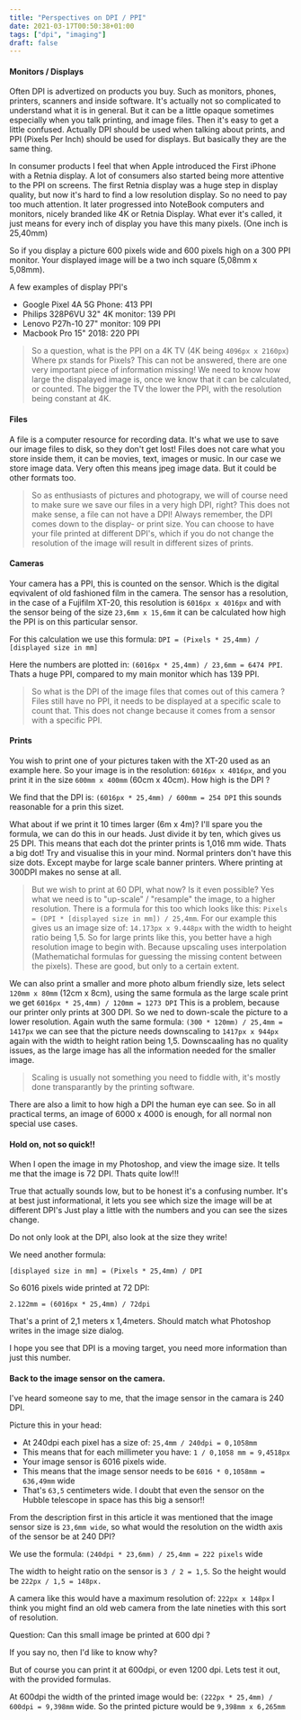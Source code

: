 ```yaml
---
title: "Perspectives on DPI / PPI"
date: 2021-03-17T00:50:38+01:00
tags: ["dpi", "imaging"]
draft: false
---
```

#### Monitors / Displays

Often DPI is advertized on products you buy. Such as monitors, phones, printers, scanners and inside software. It's actually not so complicated to understand what it is in general. But it can be a little opaque sometimes especially when you talk printing, and image files. Then it's easy to get a little confused. Actually DPI should be used when talking about prints, and PPI (Pixels Per Inch) should be used for displays. But basically they are the same thing.

In consumer products I feel that when Apple introduced the First iPhone with a Retnia display. A lot of consumers also started being more attentive to the PPI on screens. The first Retnia display was a huge step in display quality, but now it's hard to find a low resolution display. So no need to pay too much attention. It later progressed into NoteBook computers and monitors, nicely branded like 4K or Retnia Display. What ever it's called, it just means for every inch of display you have this many pixels. (One inch is 25,40mm)

So if you display a picture 600 pixels wide and 600 pixels high on a 300 PPI monitor. Your displayed image will be a two inch square (5,08mm x 5,08mm). 

A few examples of display PPI's
- Google Pixel 4A 5G Phone: 413 PPI
- Philips 328P6VU 32" 4K monitor: 139 PPI
- Lenovo P27h-10 27" monitor: 109 PPI
- Macbook Pro 15" 2018: 220 PPI

>So a question, what is the PPI on a 4K TV (4K being `4096px x 2160px`) Where px stands for Pixels? This can not be answered, there are one very important piece of information missing! We need to know how large the dispalayed image is, once we know that it can be calculated, or counted. The bigger the TV the lower the PPI, with the resolution being constant at 4K.

#### Files

A file is a computer resource for recording data. It's what we use to save our image files to disk, so they don't get lost! Files does not care what you store inside them, it can be movies, text, images or music. In our case we store image data. Very often this means jpeg image data. But it could be other formats too.

>So as enthusiasts of pictures and photograpy, we will of course need to make sure we save our files in a very high DPI, right? This does not make sense, a file can not have a DPI! Always remember, the DPI comes down to the display- or print size. You can choose to have your file printed at different DPI's, which if you do not change the resolution of the image will result in different sizes of prints. 

#### Cameras

Your camera has a PPI, this is counted on the sensor. Which is the digital eqvivalent of old fashioned film in the camera. The sensor has a resolution, in the case of a Fujifilm XT-20, this resolution is `6016px x 4016px` and with the sensor being of the size `23,6mm x 15,6mm` it can be calculated how high the PPI is on this particular sensor.

For this calculation we use this formula: `DPI = (Pixels * 25,4mm) / [displayed size in mm]`

Here the numbers are plotted in: `(6016px * 25,4mm) / 23,6mm = 6474 PPI`. Thats a huge PPI, compared to my main monitor which has 139 PPI.

>So what is the DPI of the image files that comes out of this camera ? Files still have no PPI, it needs to be displayed at a specific scale to count that. This does not change because it comes from a sensor with a specific PPI.

#### Prints

You wish to print one of your pictures taken with the XT-20 used as an example here. So your image is in the resolution: `6016px x 4016px`, and you print it in the size `600mm x 400mm` (60cm x 40cm). How high is the DPI ?

We find that the DPI is: `(6016px * 25,4mm) / 600mm = 254 DPI` this sounds reasonable for a prin this sizet.

What about if we print it 10 times larger (6m x 4m)? I'll spare you the formula, we can do this in our heads. Just divide it by ten, which gives us 25 DPI. This means that each dot the printer prints is 1,016 mm wide. Thats a big dot! Try and visualise this in your mind. Normal printers don't have this size dots. Except maybe for large scale banner printers. Where printing at 300DPI makes no sense at all.

>But we wish to print at 60 DPI, what now? Is it even possible? Yes what we need is to "up-scale" / "resample" the image, to a higher resolution. There is a formula for this too which looks like this: `Pixels = (DPI * [displayed size in mm]) / 25,4mm`. For our example this gives us an image size of: `14.173px x 9.448px` with the width to height ratio being 1,5. So for large prints like this, you better have a high resolution image to begin with. Because upscaling uses interpolation (Mathematichal formulas for guessing the missing content between the pixels). These are good, but only to a certain extent.

We can also print a smaller and more photo album friendly size, lets select `120mm x 80mm` (12cm x 8cm), using the same formula as the large scale print we get `6016px * 25,4mm) / 120mm = 1273 DPI` This is a problem, because our printer only prints at 300 DPI. So we ned to down-scale the picture to a lower resolution. Again wuth the same formula: `(300 * 120mm) / 25,4mm = 1417px` we can see that the picture needs downscaling to `1417px x 944px` again with the width to height ration being 1,5. Downscaaling has no quality issues, as the large image has all the information needed for the smaller image.

>Scaling is usually not something you need to fiddle with, it's mostly done transparantly by the printing software.

There are also a limit to how high a DPI the human eye can see. So in all practical terms, an image of 6000 x 4000 is enough, for all normal non special use cases.

#### Hold on, not so quick!!

When I open the image in my Photoshop, and view the image size. It tells me that the image is 72 DPI. Thats quite low!!!

True that actually sounds low, but to be honest it's a confusing number. It's at best just informational, it lets you see which size the image will be at different DPI's Just play a little with the numbers and you can see the sizes change. 

Do not only look at the DPI, also look at the size they write!

We need another formula:

`[displayed size in mm] = (Pixels * 25,4mm) / DPI`

So 6016 pixels wide printed at 72 DPI:

`2.122mm = (6016px * 25,4mm) / 72dpi`

That's a print of 2,1 meters x 1,4meters. Should match what Photoshop writes in the image size dialog.

I hope you see that DPI is a moving target, you need more information than just this number.

#### Back to the image sensor on the camera.

I've heard someone say to me, that the image sensor in the camara is 240 DPI. 

Picture this in your head:
- At 240dpi each pixel has a size of: `25,4mm / 240dpi = 0,1058mm`
- This means that for each millimeter you have: `1 / 0,1058 mm = 9,4518px`
- Your image sensor is 6016 pixels wide.
- This means that the image sensor needs to be `6016 * 0,1058mm = 636,49mm` wide
- That's `63,5` centimeters wide. I doubt that even the sensor on the Hubble telescope in space has this big a sensor!!

From the description first in this article it was mentioned that the image sensor size is `23,6mm wide`, so what would the resolution on the width axis of the sensor be at 240 DPI?

We use the formula: `(240dpi * 23,6mm) / 25,4mm = 222 pixels` wide

The width to height ratio on the sensor is `3 / 2 = 1,5`. So the height would be `222px / 1,5 = 148px.`

A camera like this would have a maximum resolution of: `222px x 148px` I think you might find an old web camera from the late nineties with this sort of resolution.

Question: Can this small image be printed at 600 dpi ?

If you say no, then I'd like to know why?

But of course you can print it at 600dpi, or even 1200 dpi. Lets test it out, with the provided formulas.

At 600dpi the width of the printed image would be: `(222px * 25,4mm) / 600dpi = 9,398mm` wide. So the printed picture would be `9,398mm x 6,265mm`